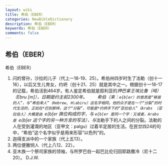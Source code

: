 ```yaml
---
layout: wiki
title: 希伯（EBER）
categories: NewBibleDictionary
description: 希伯（EBER）
keywords: 希伯（EBER）
comments: false
---
```


## 希伯（EBER）



希伯（EBER）
1. 闪的曾孙，沙拉的儿子（代上一18-19、25）。希伯卅四岁时生了法勒（创十一16），以后又生儿育女，约坍（创十21、25）就是其中之一。根据创十一16-17的记载，希伯活到464岁。有人鉴定希伯就是叙利亚的*押巴拿王埃比鲁（呣）（Ebru [m]），日期是约主前2300年。
　　希伯（来：`e{b[er）的意思是“移居的人”，与“希伯来人”（Hebrew, H\abiru）这名字相同。他的众子是在一个“分裂”的时代生活的，正如在*巴别那样。这个“分裂”，可能是*约坍手下的“亚拉伯人”（Arabs 〔亚拉伯人〕大概是由 `e{b[er 换位构成的字，与 `e{b[er 是同一个字：又或者，Arabs 是 `e{b[er 这个字的另一种方言的写法），与*法勒手下的人之间的分裂。法勒的人在受到灌溉的地区（亚甲文：palgu）过着半定居的生活。在民廿四24的句中，“希伯”这个名字似乎是用来形容“以色列”的。
2. 迦得支派中的一个家族（代上五13）。
3. 两位便雅悯人（代上八12、22）。
4. 亚木族一个祭司家族的领袖，与所罗巴伯一起巴比伦归回耶路撒冷（尼十二20）。
D.J.W.




